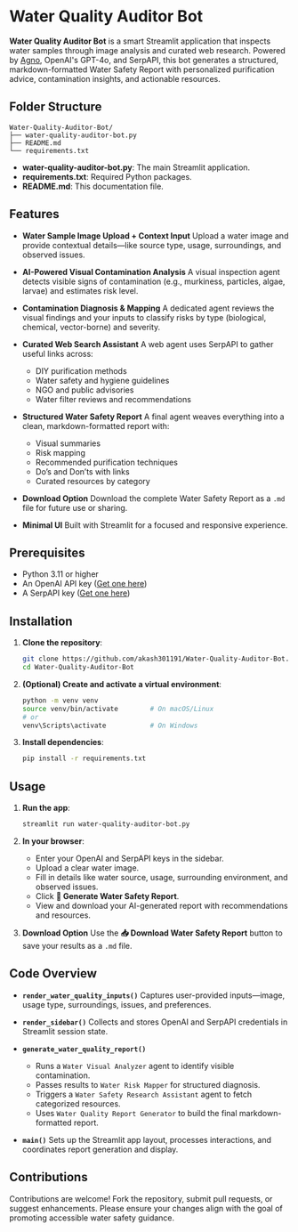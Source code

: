 # Water Quality Auditor Bot

**Water Quality Auditor Bot** is a smart Streamlit application that inspects water samples through image analysis and curated web research. Powered by [Agno](https://github.com/agno-agi/agno), OpenAI's GPT-4o, and SerpAPI, this bot generates a structured, markdown-formatted Water Safety Report with personalized purification advice, contamination insights, and actionable resources.

## Folder Structure

```
Water-Quality-Auditor-Bot/
├── water-quality-auditor-bot.py
├── README.md
└── requirements.txt
```

* **water-quality-auditor-bot.py**: The main Streamlit application.
* **requirements.txt**: Required Python packages.
* **README.md**: This documentation file.

## Features

* **Water Sample Image Upload + Context Input**
  Upload a water image and provide contextual details—like source type, usage, surroundings, and observed issues.

* **AI-Powered Visual Contamination Analysis**
  A visual inspection agent detects visible signs of contamination (e.g., murkiness, particles, algae, larvae) and estimates risk level.

* **Contamination Diagnosis & Mapping**
  A dedicated agent reviews the visual findings and your inputs to classify risks by type (biological, chemical, vector-borne) and severity.

* **Curated Web Search Assistant**
  A web agent uses SerpAPI to gather useful links across:

  * DIY purification methods
  * Water safety and hygiene guidelines
  * NGO and public advisories
  * Water filter reviews and recommendations

* **Structured Water Safety Report**
  A final agent weaves everything into a clean, markdown-formatted report with:

  * Visual summaries
  * Risk mapping
  * Recommended purification techniques
  * Do’s and Don’ts with links
  * Curated resources by category

* **Download Option**
  Download the complete Water Safety Report as a `.md` file for future use or sharing.

* **Minimal UI**
  Built with Streamlit for a focused and responsive experience.

## Prerequisites

* Python 3.11 or higher
* An OpenAI API key ([Get one here](https://platform.openai.com/account/api-keys))
* A SerpAPI key ([Get one here](https://serpapi.com/manage-api-key))

## Installation

1. **Clone the repository**:

   ```bash
   git clone https://github.com/akash301191/Water-Quality-Auditor-Bot.git
   cd Water-Quality-Auditor-Bot
   ```

2. **(Optional) Create and activate a virtual environment**:

   ```bash
   python -m venv venv
   source venv/bin/activate        # On macOS/Linux
   # or
   venv\Scripts\activate           # On Windows
   ```

3. **Install dependencies**:

   ```bash
   pip install -r requirements.txt
   ```

## Usage

1. **Run the app**:

   ```bash
   streamlit run water-quality-auditor-bot.py
   ```

2. **In your browser**:

   * Enter your OpenAI and SerpAPI keys in the sidebar.
   * Upload a clear water image.
   * Fill in details like water source, usage, surrounding environment, and observed issues.
   * Click **🚰 Generate Water Safety Report**.
   * View and download your AI-generated report with recommendations and resources.

3. **Download Option**
   Use the **📥 Download Water Safety Report** button to save your results as a `.md` file.

## Code Overview

* **`render_water_quality_inputs()`**
  Captures user-provided inputs—image, usage type, surroundings, issues, and preferences.

* **`render_sidebar()`**
  Collects and stores OpenAI and SerpAPI credentials in Streamlit session state.

* **`generate_water_quality_report()`**

  * Runs a `Water Visual Analyzer` agent to identify visible contamination.
  * Passes results to `Water Risk Mapper` for structured diagnosis.
  * Triggers a `Water Safety Research Assistant` agent to fetch categorized resources.
  * Uses `Water Quality Report Generator` to build the final markdown-formatted report.

* **`main()`**
  Sets up the Streamlit app layout, processes interactions, and coordinates report generation and display.

## Contributions

Contributions are welcome! Fork the repository, submit pull requests, or suggest enhancements. Please ensure your changes align with the goal of promoting accessible water safety guidance.
